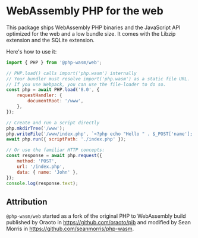 # WebAssembly PHP for the web

This package ships WebAssembly PHP binaries and the JavaScript API optimized for the web and a low bundle size. It comes with the Libzip extension and the SQLite extension.

Here's how to use it:

```js
import { PHP } from '@php-wasm/web';

// PHP.load() calls import('php.wasm') internally
// Your bundler must resolve import('php.wasm') as a static file URL.
// If you use Webpack, you can use the file-loader to do so.
const php = await PHP.load('8.0', {
	requestHandler: {
		documentRoot: '/www',
	},
});

// Create and run a script directly
php.mkdirTree('/www');
php.writeFile('/www/index.php', `<?php echo "Hello " . $_POST['name']; ?>`);
await php.run({ scriptPath: './index.php' });

// Or use the familiar HTTP concepts:
const response = await php.request({
	method: 'POST',
	url: '/index.php',
	data: { name: 'John' },
});
console.log(response.text);
```

## Attribution

`@php-wasm/web` started as a fork of the original PHP to WebAssembly build published by Oraoto in https://github.com/oraoto/pib and modified by Sean Morris in https://github.com/seanmorris/php-wasm.

